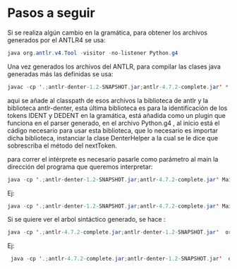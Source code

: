 # Pasos a seguir

Si se realiza algún cambio en la gramática, para obtener los archivos generados por el ANTLR4 se usa:

```java
java org.antlr.v4.Tool -visitor -no-listener Python.g4  
```

Una vez generados los archivos del ANTLR, para compilar las clases java generadas más las definidas se usa:

```java
javac -cp '.;antlr-denter-1.2-SNAPSHOT.jar;antlr-4.7.2-complete.jar' *.java
```

aqui se añade al classpath de esos archivos la biblioteca de antlr y la biblioteca antlr-denter, 
esta última biblioteca es para la identificación de los tokens IDENT y DEDENT en la gramática, 
está añadida como un plugin que funciona en el parser generado, en el archivo Python.g4 , 
al inicio está el cádigo necesario para usar esta biblioteca, que lo necesario es importar dicha biblioteca,
instanciar la clase DenterHelper a la  cual se le dice que sobrescriba el método del nextToken.

para correr el intérprete es necesario pasarle como parámetro al main la dirección del programa que queremos interpretar:

```java
java -cp '.;antlr-denter-1.2-SNAPSHOT.jar;antlr-4.7.2-complete.jar' Main <<direccion_programa>>
```

Ej:
```java
java -cp '.;antlr-denter-1.2-SNAPSHOT.jar;antlr-4.7.2-complete.jar' Main .\clasesDePrueba\1.py
```


Si se quiere ver el arbol sintáctico generado, se hace :

```java
java -cp '.;antlr-4.7.2-complete.jar;antlr-denter-1.2-SNAPSHOT.jar'  org.antlr.v4.gui.TestRig Python program -gui <<direccion_programa>>
```

Ej:
```java
 java -cp '.;antlr-4.7.2-complete.jar;antlr-denter-1.2-SNAPSHOT.jar'  org.antlr.v4.gui.TestRig Python program -gui .\clasesDePrueba\1.py
 ```